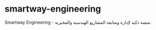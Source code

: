 # smartway-engineering
Smartway Engineering - منصة ذكية لإدارة ومتابعة المشاريع الهندسية والمخبرية.
